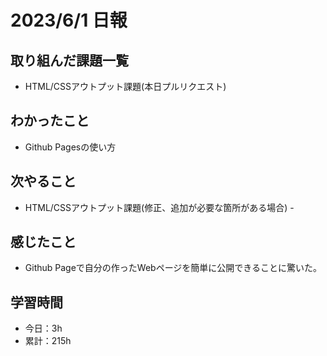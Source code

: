 # 2023/6/1 日報
## 取り組んだ課題一覧
- HTML/CSSアウトプット課題(本日プルリクエスト)

## わかったこと
- Github Pagesの使い方

## 次やること
- HTML/CSSアウトプット課題(修正、追加が必要な箇所がある場合)
-　

## 感じたこと
- Github Pageで自分の作ったWebページを簡単に公開できることに驚いた。

## 学習時間
- 今日：3h
- 累計：215h
